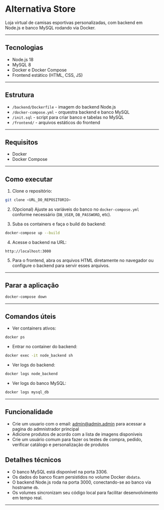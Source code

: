# Alternativa Store

Loja virtual de camisas esportivas personalizadas, com backend em Node.js e banco MySQL rodando via Docker.

---

## Tecnologias

- Node.js 18
- MySQL 8
- Docker e Docker Compose
- Frontend estático (HTML, CSS, JS)

---

## Estrutura

- `/backend/Dockerfile` - imagem do backend Node.js
- `/docker-compose.yml` - orquestra backend e banco MySQL
- `/init.sql` - script para criar banco e tabelas no MySQL
- `/frontend/` - arquivos estáticos do frontend

---

## Requisitos

- Docker
- Docker Compose

---

## Como executar

1. Clone o repositório:
```bash
git clone <URL_DO_REPOSITORIO>

```

2. (Opcional) Ajuste as variáveis do banco no `docker-compose.yml` conforme necessário (`DB_USER`, `DB_PASSWORD`, etc).

3. Suba os containers e faça o build do backend:
```bash
docker-compose up --build
```

4. Acesse o backend na URL:
```
http://localhost:3000
```

5. Para o frontend, abra os arquivos HTML diretamente no navegador ou configure o backend para servir esses arquivos.

---

## Parar a aplicação

```bash
docker-compose down
```

---

## Comandos úteis

- Ver containers ativos:
```bash
docker ps
```

- Entrar no container do backend:
```bash
docker exec -it node_backend sh
```

- Ver logs do backend:
```bash
docker logs node_backend
```

- Ver logs do banco MySQL:
```bash
docker logs mysql_db
```

---

## Funcionalidade

- Crie um usuario com o email: admin@admin.admin para acessar a pagina do admnistrador principal
- Adicione produtos de acordo com a lista de imagens disponíveis
- Crie um usuário comum para fazer os testes de compra, pedido, verificar catálogo e personalização de produtos

## Detalhes técnicos

- O banco MySQL está disponível na porta 3306.
- Os dados do banco ficam persistidos no volume Docker `dbdata`.
- O backend Node.js roda na porta 3000, conectando-se ao banco via hostname `db`.
- Os volumes sincronizam seu código local para facilitar desenvolvimento em tempo real.

---